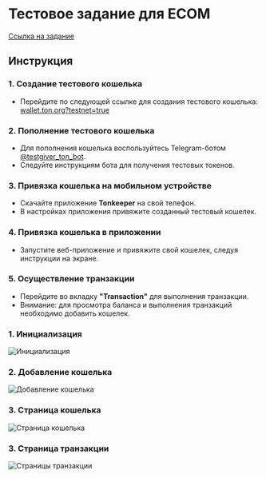 # Тестовое задание для ECOM

[Ссылка на задание](https://docs.google.com/document/d/1g8if8tbBOrjjl2bqFnOP1dxzwGxf-UsdcGSigz8P7qQ/edit?tab=t.0)

## Инструкция

### 1. Создание тестового кошелька

- Перейдите по следующей ссылке для создания тестового кошелька: [wallet.ton.org?testnet=true](https://wallet.ton.org?testnet=true)

### 2. Пополнение тестового кошелька

- Для пополнения кошелька воспользуйтесь Telegram-ботом [@testgiver_ton_bot](https://t.me/testgiver_ton_bot).
- Следуйте инструкциям бота для получения тестовых токенов.

### 3. Привязка кошелька на мобильном устройстве

- Скачайте приложение **Tonkeeper** на свой телефон.
- В настройках приложения привяжите созданный тестовый кошелек.

### 4. Привязка кошелька в приложении

- Запустите веб-приложение и привяжите свой кошелек, следуя инструкции на экране.

### 5. Осуществление транзакции

- Перейдите во вкладку **"Transaction"** для выполнения транзакции.
- Внимание: для просмотра баланса и выполнения транзакций необходимо добавить кошелек.

### 1. Инициализация

![Инициализация](public/images/1.png)

### 2. Добавление кошелька

![Добавление кошелька](public//images/2.png)

### 3. Страница кошелька

![Страница кошелька](public//images/3.png)

### 3. Страница транзакции

![Страницы транзакции](public//images/4.png)
